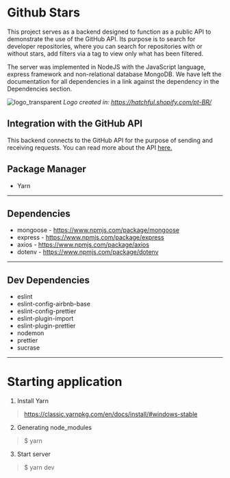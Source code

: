 # Github Stars
This project serves as a backend designed to function as a public API to demonstrate the use of the GitHub API. Its purpose is to search for developer repositories, where you can search for repositories with or without stars, add filters via a tag to view only what has been filtered.

The server was implemented in NodeJS with the JavaScript language, express framework and non-relational database MongoDB. We have left the documentation for all dependencies in a link against the dependency in the Dependencies section.

![logo_transparent](https://user-images.githubusercontent.com/56320849/117412467-34b8b580-aeeb-11eb-9448-624322ccc704.png)
<em>Logo created in: https://hatchful.shopify.com/pt-BR/</em>

## Integration with the GitHub API 
This backend connects to the GitHub API for the purpose of sending and receiving requests. You can read more about the API <a href="https://docs.github.com/en/rest">here.</a>



Package Manager
----------------------
 * Yarn 
-----------

 Dependencies
 ---------------------
* mongoose - https://www.npmjs.com/package/mongoose
* express - https://www.npmjs.com/package/express
* axios - https://www.npmjs.com/package/axios
* dotenv - https://www.npmjs.com/package/dotenv

-----------

Dev Dependencies
 ---------------------
* eslint
* eslint-config-airbnb-base
* eslint-config-prettier
* eslint-plugin-import
* eslint-plugin-prettier
* nodemon
* prettier
* sucrase
-----------


# Starting application
  1) Install Yarn
 > https://classic.yarnpkg.com/en/docs/install/#windows-stable

  2) Generating node_modules
 > $ yarn
  
  3) Start server
 > $ yarn dev
